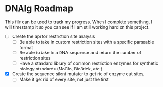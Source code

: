# DNAlg Roadmap

This file can be used to track my progress.
When I complete something, I will timestamp it so you can see if I am still working hard on this project.

-   [ ] Create the api for restriction site analysis
    -   [ ] Be able to take in custom restriction sites with a specific parseable format
    -   [ ] Be able to take in a DNA sequence and return the number of restriction sites
    -   [ ] Have a standard library of common restriction enzymes for synthetic biology standards (MoClo, BioBrick, etc.)
-   [x] Create the sequence silent mutator to get rid of enzyme cut sites.
    -   [ ] Make it get rid of every site, not just the first
